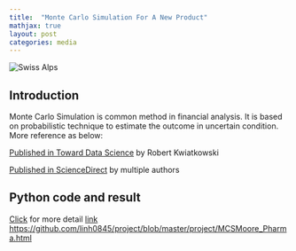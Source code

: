```yaml
---
title:  "Monte Carlo Simulation For A New Product"
mathjax: true
layout: post
categories: media
---
```


![Swiss Alps](https://images.unsplash.com/photo-1608556984766-105e2dc59706?ixlib=rb-1.2.1&ixid=MnwxMjA3fDB8MHxwaG90by1wYWdlfHx8fGVufDB8fHx8&auto=format&fit=crop&w=3132&q=80)

## Introduction

Monte Carlo Simulation is common method in financial analysis. It is based on probabilistic technique to estimate the outcome in uncertain condition. More reference as below:

[Published in Toward Data Science](https://towardsdatascience.com/monte-carlo-simulation-a-practical-guide-85da45597f0e/) by Robert Kwiatkowski

[Published in ScienceDirect](https://www.sciencedirect.com/topics/economics-econometrics-and-finance/monte-carlo-simulation/) by multiple authors


## Python code and result

[Click](project/MCSMoore_Pharma.html) for more detail
<a href="MCSMoore_Pharma.html/">link</a>
https://github.com/linh0845/project/blob/master/project/MCSMoore_Pharma.html
